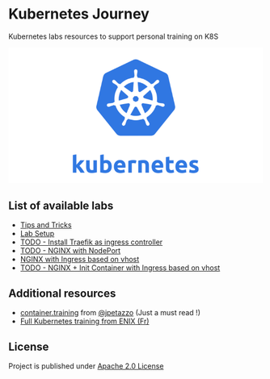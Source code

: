# Kubernetes Journey

Kubernetes labs resources to support personal training on K8S

![kubernetes logo](./medias/kubernetes-logo.png)

## List of available labs

- [Tips and Tricks](tips.md)
- [Lab Setup](setup.md)
- [TODO - Install Traefik as ingress controller](./manifests/traefik.yml)
- [TODO - NGINX with NodePort](./manifests/deploy-nginx-hello.yml)
- [NGINX with Ingress based on vhost](./pod-deployments/nginx-with-ingress-vhost.md)
- [TODO - NGINX + Init Container with Ingress based on vhost](./manifests/deploy-nginx-init-container.yml)

## Additional resources

- [container.training](https://container.training/) from [@jpetazzo](https://github.com/jpetazzo/) (Just a must read !)
- [Full Kubernetes training from ENIX (Fr)](https://enix.io/fr/services/formation/)

## License

Project is published under [Apache 2.0 License](LICENSE)
